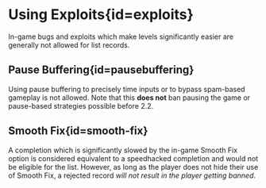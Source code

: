 <div class='panel fade js-scroll-anim' data-anim='fade'>

# Using Exploits{id=exploits}

In-game bugs and exploits which make levels significantly easier are generally not allowed for list records.

## Pause Buffering{id=pausebuffering}

Using pause buffering to precisely time inputs or to bypass spam-based gameplay is not allowed. Note that this **does not** ban pausing the game or pause-based strategies possible before 2.2.

## Smooth Fix{id=smooth-fix}

A completion which is significantly slowed by the in-game Smooth Fix option is considered equivalent to a speedhacked completion and would not be eligible for the list. However, as long as the player does not hide their use of Smooth Fix, a rejected record *will not result in the player getting banned*.

</div>
